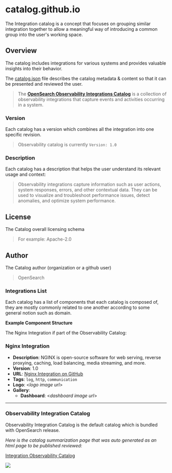 # catalog.github.io

The Integration catalog is a concept that focuses on grouping similar integration together to allow a meaningful way of introducing a common group into the user's working space.

## Overview

The catalog includes integrations for various systems and provides valuable insights into their behavior.

The [catalog.json](https://github.com/opensearch-project/opensearch-catalog/blob/main/integrations/observability/catalog.json) file describes the catalog metadata & content so that it can be presented and reviewed the user.

> The **[OpenSearch Observability Integrations Catalog](https://github.com/opensearch-project/opensearch-catalog/integrations/observability)** is a collection of observability integrations that capture events and activities occurring in a system.

### Version
Each catalog has a version which combines all the integration into one specific revision.
> Observability catalog is currently `Version: 1.0`

### Description
Each catalog has a description that helps the user understand its relevant usage and context:
> Observability integrations capture information such as user actions, system responses, errors, and other contextual data.
> They can be used to visualize and troubleshoot performance issues, detect anomalies, and optimize system performance.

## License
The Catalog overall licensing schema
> For example: Apache-2.0

## Author
The Catalog author (organization or a github user)
> OpenSearch

### Integrations List
Each catalog has a list of components that each catalog is composed of, they are mostly commonly related to one another according to some general notion such as domain.

**Example Component Structure**

The Nginx Integration if part of the Observability Catalog:

### Nginx Integration
- **Description**: NGINX is open-source software for web serving, reverse proxying, caching, load balancing, media streaming, and more.
- **Version**: 1.0
- **URL**: [Nginx Integration on GitHub](https://github.com/opensearch-project/opensearch-catalog/blob/main/integrations/observability/nginx)
- **Tags**: `log`, `http`, `communication`
- **Logo**: <_logo image url_>
- **Gallery**:
    - **Dashboard**: <_dashboard image url_>

---

### Observability Integration Catalog
Observability Integration Catalog is the default catalog which is bundled with OpenSearch release.

_Here is the catalog summarization page that was auto generated as an html page to be published reviewed:_

[Integration Observability Catalog](https://htmlpreview.github.io/?https://github.com/opensearch-project/opensearch-catalog/blob/main/integrations/observability/catalog.html)

![](https://user-images.githubusercontent.com/48943349/262477858-e06e21b5-aa10-431d-93cc-81498ac39cf1.png)